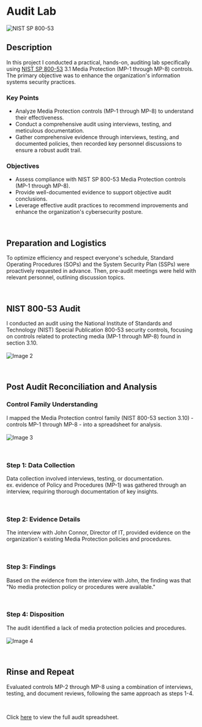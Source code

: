 # Audit Lab

![NIST SP 800-53](https://github.com/Manny-D/Audit-Lab/assets/99146530/145a0433-edb4-4776-a11a-8d88318433f4)


## Description

In this project I conducted a practical, hands-on, auditing lab specifically using [NIST SP 800-53](https://nvlpubs.nist.gov/nistpubs/SpecialPublications/NIST.SP.800-53r5.pdf) 3.1 Media Protection (MP-1 through MP-8) controls.
The primary objective was to enhance the organization's information systems security practices.
    
### Key Points
  - Analyze Media Protection controls (MP-1 through MP-8) to understand their effectiveness.
  - Conduct a comprehensive audit using interviews, testing, and meticulous documentation.
  - Gather comprehensive evidence through interviews, testing, and documented policies, then recorded key personnel discussions to ensure a robust audit trail.

### Objectives
  - Assess compliance with NIST SP 800-53 Media Protection controls (MP-1 through MP-8).
  - Provide well-documented evidence to support objective audit conclusions.
  - Leverage effective audit practices to recommend improvements and enhance the organization's cybersecurity posture.
     
<br>


## Preparation and Logistics
To optimize efficiency and respect everyone's schedule, Standard Operating Procedures (SOPs) and the System Security Plan (SSPs) were proactively requested in advance. Then, pre-audit meetings were held with relevant personnel, outlining discussion topics. <br>

<br>

## NIST 800-53 Audit
I conducted an audit using the National Institute of Standards and Technology (NIST) Special Publication 800-53 security controls, focusing on controls related to protecting media (MP-1 through MP-8) found in section 3.10. <br>
<br>
![Image 2](https://github.com/Manny-D/Audit-Lab/assets/99146530/b4298a7b-c8cb-4e7f-a540-7c7092572869) <br>

<br>

## Post Audit Reconciliation and Analysis

### Control Family Understanding 
I mapped the Media Protection control family (NIST 800-53 section 3.10) - controls MP-1 through MP-8 - into a spreadsheet for analysis. <br>
<br>
![Image 3](https://github.com/Manny-D/Audit-Lab/assets/99146530/eeabce8d-f6b5-4e15-a74d-ec3f348b051e) <br>

<br>

### Step 1: Data Collection
Data collection involved interviews, testing, or documentation. <br>
ex. evidence of Policy and Procedures (MP-1) was gathered through an interview, requiring thorough documentation of key insights. <br>

<br>

### Step 2: Evidence Details  
The interview with John Connor, Director of IT, provided evidence on the organization's existing Media Protection policies and procedures. <br>

<br>

### Step 3: Findings
Based on the evidence from the interview with John, the finding was that "No media protection policy or procedures were available." <br>

<br>

### Step 4: Disposition
The audit identified a lack of media protection policies and procedures. <br>
<br>
![Image 4](https://github.com/Manny-D/Audit-Lab/assets/99146530/5d4bb0ae-b4ae-481d-909d-02c2576a0f5c)

<br>

## Rinse and Repeat  
Evaluated controls MP-2 through MP-8 using a combination of interviews, testing, and document reviews, following the same approach as steps 1-4. <br>

<br>

Click [here](https://docs.google.com/spreadsheets/d/17433iyECdZrIzeGKufFavIlnTmdRoH_V/edit#gid=1504451304) to view the full audit spreadsheet.
